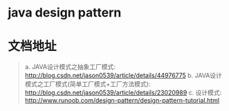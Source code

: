 # java design pattern

# 文档地址
>a. JAVA设计模式之抽象工厂模式: http://blog.csdn.net/jason0539/article/details/44976775
>b. JAVA设计模式之工厂模式(简单工厂模式+工厂方法模式): http://blog.csdn.net/jason0539/article/details/23020989
>c. 设计模式: http://www.runoob.com/design-pattern/design-pattern-tutorial.html